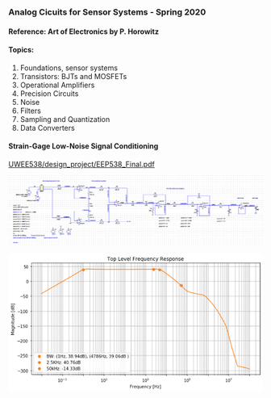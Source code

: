 ### Analog Cicuits for Sensor Systems - Spring 2020

#### Reference: Art of Electronics by P. Horowitz

#### Topics:
1. Foundations, sensor systems
2. Transistors: BJTs and MOSFETs
3. Operational Amplifiers
4. Precision Circuits
5. Noise
6. Filters
7. Sampling and Quantization
8. Data Converters

#### Strain-Gage Low-Noise Signal Conditioning

[ UWEE538/design_project/EEP538_Final.pdf ](https://github.com/kegedy/UWEE538/blob/master/design_project/EEP538_Final.pdf)

![Project Design LTSpice](top_level.png)

![Project Design LTSpice](top_level_response.png)
